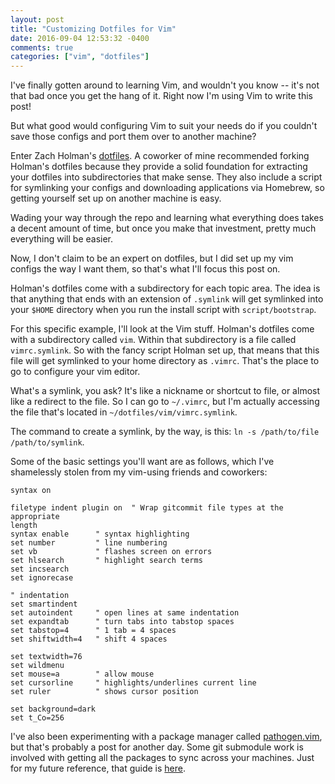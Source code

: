 ```yaml
---
layout: post
title: "Customizing Dotfiles for Vim"
date: 2016-09-04 12:53:32 -0400
comments: true
categories: ["vim", "dotfiles"]
---
```


I've finally gotten around to learning Vim, and wouldn't you know -- it's
not that bad once you get the hang of it. Right now I'm using Vim to write
this post!

But what good would configuring Vim to suit your needs do if you couldn't save
those configs and port them over to another machine?

Enter Zach Holman's [dotfiles](https://github.com/holman/dotfiles). A
coworker of mine recommended forking Holman's dotfiles because they provide
a solid foundation for extracting your dotfiles into subdirectories that
make sense. They also include a script for symlinking your configs and
downloading applications via Homebrew, so getting yourself set up on another
machine is easy.

Wading your way through the repo and learning what everything does takes a
decent amount of time, but once you make that investment, pretty much
everything will be easier.

Now, I don't claim to be an expert on dotfiles, but I did set up my vim
configs the way I want them, so that's what I'll focus this post on. 

Holman's dotfiles come with a subdirectory for each topic area. The idea is
that anything that ends with an extension of `.symlink` will get symlinked
into your `$HOME` directory when you run the install script with
`script/bootstrap`.

For this specific example, I'll look at the Vim stuff. Holman's dotfiles
come with a subdirectory called `vim`. Within that subdirectory is a file
called `vimrc.symlink`. So with the fancy script Holman set up, that means that this
file will get symlinked to your home directory as `.vimrc`. That's the place
to go to configure your vim editor. 

What's a symlink, you ask? It's like a nickname or shortcut to file, or
almost like a redirect to the file. So I can go to `~/.vimrc`, but I'm
actually accessing the file that's located in
`~/dotfiles/vim/vimrc.symlink`. 

The command to create a symlink, by the way, is this: 
`ln -s /path/to/file /path/to/symlink`. 

Some of the basic settings you'll want are as follows, which I've
shamelessly stolen from my vim-using friends and coworkers: 

```
syntax on

filetype indent plugin on  " Wrap gitcommit file types at the appropriate
length
syntax enable      " syntax highlighting
set number         " line numbering
set vb             " flashes screen on errors
set hlsearch       " highlight search terms
set incsearch
set ignorecase

" indentation
set smartindent
set autoindent     " open lines at same indentation
set expandtab      " turn tabs into tabstop spaces
set tabstop=4      " 1 tab = 4 spaces
set shiftwidth=4   " shift 4 spaces 

set textwidth=76
set wildmenu
set mouse=a        " allow mouse
set cursorline     " highlights/underlines current line
set ruler          " shows cursor position

set background=dark
set t_Co=256
```
I've also been experimenting with a package manager called
[pathogen.vim](https://github.com/tpope/vim-pathogen), but that's probably a
post for another day. Some git submodule work is involved with getting all
the packages to sync across your machines. Just for my future reference,
that guide is
[here](http://vimcasts.org/episodes/synchronizing-plugins-with-git-submodules-and-pathogen/).
